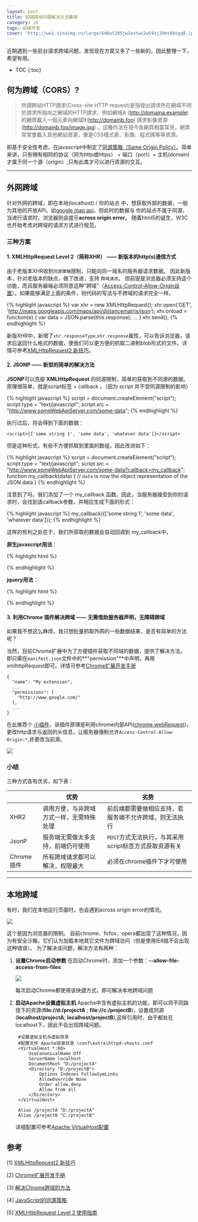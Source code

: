 ```yaml
---
layout: post
title: 前端跨域问题解决方法集锦
category: zh
tags: 前端开发
cover: "http://ww1.sinaimg.cn/large/6d0af205jw1evtwc2w59zj20mt08sgq8.jpg"
---
```


近期遇到一些前台请求跨域问题，发现现在方案又多了一些新的，因此整理一下，希望有用。

* TOC
{:toc}

## 何为跨域（CORS）?
> 所謂跨站HTTP請求(Cross-site HTTP request)是指發出請求所在網域不同於請求所指向之網域的HTTP請求，例如網域A (http://domaina.example) 的網頁載入一個<img>元素向網域B(http://domainb.foo) 請求影像資源(http://domainb.foo/image.jpg) 。這種作法在現今各網頁相當常見，網頁常常會載入其他網站資源，像是CSS樣式表、影像、程式碼等等資源。

即基于安全性考虑，在javascript中制定了[同源策略（Same Origin Policy）](https://developer.mozilla.org/zh-CN/docs/Web/JavaScript/Same_origin_policy_for_JavaScript)。简单来讲，只有拥有相同的协议（同为http或https） + 端口（port）+ 主机(domain) 才属于同一个源（origin）,只有此类才可以进行资源的交互。

------------------

## 外网跨域

针对外网的跨域，即在本地(localhost) / 你的站点 中，想获取外部的数据，一般为其他的开放API。如[google map api](https://developers.google.com/maps/?hl=zh-cn)，但此时的数据与 你的站点不属于同源，当进行请求时，浏览器则会提示**across origin error**。
随着html5的诞生，W3C也开始考虑对跨域的请求方式进行规范。

### 三种方案

#### 1. **XMLHttpRequest Level 2**（简称**XHR**） —— 新版本的http(s)通信方式
  由于老版本XHR收到`同源策略`限制，只能向同一域名的服务器请求数据。
  因此新版本，针对老版本的缺点，做了改进，支持 `跨域请求`。
  但前提是浏览器必须支持这个功能，而且服务器端必须同意这种"跨域"（[Access-Control-Allow-Origin设置](https://dvcs.w3.org/hg/cors/raw-file/tip/Overview.html)）。如果能够满足上面的条件，则代码的写法与不跨域的请求完全一样。

  {% highlight javascript %}
var xhr = new XMLHttpRequest();
xhr.open('GET', 'http://maps.googleapis.com/maps/api/distancematrix/json');
xhr.onload = function(e) {
  var data = JSON.parse(this.response);
  ...
}
xhr.send();
  {% endhighlight %}

  新版XHR中，新增了`xhr.responseType`,`xhr.response`属性，可以告诉浏览器，请求后返回什么格式的数据，使我们可以更方便的抓取二进制blob形式的文件。详情可参考[XMLHttpRequest2 新技巧](http://www.html5rocks.com/zh/tutorials/file/xhr2/)。

#### 2. **JSONP** —— 新型的简单的解决方法
  **JSONP**可以克服 **XMLHttpRequest** 的同源限制，简单的获取到不同源的数据。
  原理很简单，就是script标签 + callback 。（因为 script 并不受同源限制的影响）

  {% highlight javascript %}
script = document.createElement("script");
script.type = "text/javascript";
script.src = "http://www.someWebApiServer.com/some-data";
  {% endhighlight %}

  执行过后，将会得到下面的数据：

    <script>{['some string 1', 'some data', 'whatever data']}</script>

  但是这种形式，有些不方便抓取到里面的数组，因此改进如下：

  {% highlight javascript %}
script = document.createElement("script");
script.type = "text/javascript";
script.src = "http://www.someWebApiServer.com/some-data?callback=my_callback";
function my_callback(data) {
   // `data` is now the object representation of the JSON data
}
  {% endhighlight %}

  注意到了吗，我们添加了一个 my_callback 函数。因此，当服务器接受到你的请求时，会找到该callback参数，并相应生成下面的形式：

  {% highlight javascript %}
my_callback({['some string 1', 'some data', 'whatever data']});
  {% endhighlight %}

  这样的有利之处在于，我们所获取的数据会自动回调到 my_callback中。

  **原生javascript用法**：

  {% highlight html %}
<html>
  <head>
  </head>
  <body>
    <div id ="twitterFeed"></div>
    <script>
      function myCallback(dataWeGotViaJsonp){
        var text = '';
        var len = dataWeGotViaJsonp.length;
        for(var i=0;i<len;i++){
            twitterEntry = dataWeGotViaJsonp[i];
            text += '<p><img src = "' + twitterEntry.user.profile_image_url_https +'"/>' + twitterEntry['text'] + '</p>'
        }
        document.getElementById('twitterFeed').innerHTML = text;
      }
    </script>
    <script type="text/javascript" src="http://twitter.com/status/user_timeline/padraicb.json?count=10&callback=myCallback"></script>
  </body>
</html>
  {% endhighlight %}

  **jquery用法**：

  {% highlight html %}
<html>
<head>
  <script type="text/javascript" src="https://ajax.googleapis.com/ajax/libs/jquery/1.6.2/jquery.min.js"></script>
  <script>
      $(document).ready(function(){
        $.ajax({
          url: 'http://twitter.com/status/user_timeline/padraicb.json?count=10',
          dataType: 'jsonp',
          success: function(dataWeGotViaJsonp){
            var text = '';
            var len = dataWeGotViaJsonp.length;
            for(var i=0;i<len;i++){
                twitterEntry = dataWeGotViaJsonp[i];
                text += '<p><img src = "' + twitterEntry.user.profile_image_url_https +'"/>' + twitterEntry['text'] + '</p>'
            }
            $('#twitterFeed').html(text);
          }
        });
      })
  </script>
</head>
<body>
    <div id ="twitterFeed"></div>
</body>
</html>   
  {% endhighlight %}

#### 3. **利用Chrome 插件解决跨域** —— 无需借助服务器声明，无障碍跨域
  如果我不想这么麻烦，我只想批量抓取外网的一些数据结果，是否有简单的方法呢？

  当然，目前Chrome扩展中为了方便插件获取不同域的数据，提供了解决方法。
  即只需在`manifest.json`文件中的**"permission"**中声明，再用xmlhttpRequest即可。详情可参考[Chrome扩展开发手册](http://open.chrome.360.cn/html/dev_xhr.html)

    {
      "name": "My extension",
      ...
      "permissions": [
        "http://www.google.com/"
      ],
      ...
    }
  
  在此推荐个 [小插件](https://chrome.google.com/webstore/detail/nlfbmbojpeacfghkpbjhddihlkkiljbi)，该插件原理是利用chrome内部API([chrome.webRequest](https://developer.chrome.com/extensions/webRequest))，更改http请求与返回的头信息，让服务器强制允许`Access-Control-Allow-Origin:*`,并更改当前源。

  ![](http://ww1.sinaimg.cn/large/6d0af205jw1eyc56pvnnij20hr0adjt2.jpg)

### 小结

三种方式各有优劣，如下表：

|  | 优势 | 劣势 | 
| ------------- | ------------- | ---- |
| XHR2 | 调用方便，与非跨域方式一样，无需特殊处理 | 前后端都需要做相应支持，若服务端不允许跨域，则无法执行 | 
| JsonP | 服务端无需做太多支持，前端仍可使用 | `POST`方式无法执行，与其采用script标签方式获取资源有关 |
| Chrome插件 | 所有跨域请求都可以解决，权限最大 | 必须在chrome插件下才可使用 | 


-----------------

## 本地跨域

有时，我们在本地运行页面时，也会遇到across origin error的情况。

![](http://ww2.sinaimg.cn/large/6d0af205jw1eycfskoc5pj20so01awey.jpg)

这个是因为浏览器的限制。 目前chrome、firfox、opera都出现了这种情况，因为有安全沙箱，它们认为加载本地其它文件为跨域访问（但是使用IE8就不会出现这种错误）。
为了解决该问题，解决方法有两种：

1. **设置Chrome启动参数**
    在启动Chrome时，添加一个参数：**--allow-file-access-from-files**
    
    ![](http://ww1.sinaimg.cn/large/6d0af205jw1eycfumns6pj20ab0avjsk.jpg)

    每次启动Chrome都使用该快捷方式，即可解决本地跨域问题
2. **启动Apache设置虚拟主机**
    Apache中含有虚拟主机的功能，即可以将不同路径下的资源(**file://d:/projectA** ; **file://c:/projectB**)，设置成同源(**localhost/projectA**; **localhost/projectB**),这样引用时，由于都处在 localhost下，因此不会出现跨域问题。
        
        #设置虚拟主机与虚拟目录  
        #配置文件 Apache安装目录 \conf\extra\httpd-vhosts.conf
        <VirtualHost *:80>
            UseCanonicalName Off
            ServerName localhost
            DocumentRoot "D:/projectA"
            <Directory "D:/projectB">
        	    Options Indexes FollowSymLinks
        	    AllowOverride None
        	    Order allow,deny
        	    Allow from all
        	</Directory>
        </VirtualHost>
        
        Alias /projectA "D:/projectA"   
        Alias /projectB "C:/projectB"

    详细配置可参考[Apache VirtualHost配置](http://httpd.apache.org/docs/2.2/zh-cn/vhosts/)


## 参考

[1] [XMLHttpRequest2 新技巧](http://www.html5rocks.com/zh/tutorials/file/xhr2/)

[2] [Chrome扩展开发手册](http://open.chrome.360.cn/html/dev_xhr.html)

[3] [解决Chrome跨域的方法](http://hi.baidu.com/qf_soft/item/01a3bcda48ee7cca1a72b486)

[4] [JavaScript的同源策略](https://developer.mozilla.org/zh-CN/docs/Web/JavaScript/Same_origin_policy_for_JavaScript)

[5] [XMLHttpRequest Level 2 使用指南](http://www.ruanyifeng.com/blog/2012/09/xmlhttprequest_level_2.html)
